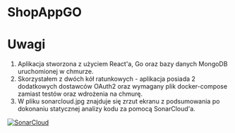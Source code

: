 # ShopAppGO

# Uwagi
1. Aplikacja stworzona z użyciem React'a, Go oraz bazy danych MongoDB uruchomionej w chmurze.
2. Skorzystałem z dwóch kół ratunkowych - aplikacja posiada 2 dodatkowych dostawców OAuth2 oraz wymagany plik docker-compose 
  zamiast testów oraz wdrożenia na chmurę.
3. W pliku sonarcloud.jpg znajduje się zrzut ekranu z podsumowania po dokonaniu statycznej analizy kodu za pomocą SonarCloud'a.

[![SonarCloud](https://sonarcloud.io/images/project_badges/sonarcloud-white.svg)](https://sonarcloud.io/summary/new_code?id=maniekb_ShopAppGO)
